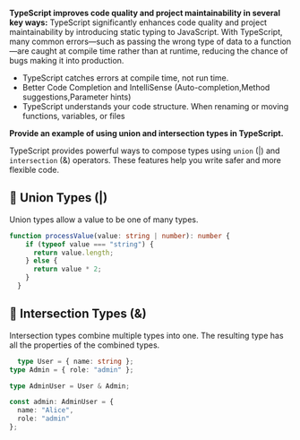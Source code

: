 **TypeScript improves code quality and project maintainability in several key ways:**
TypeScript significantly enhances code quality and project maintainability by introducing static typing to JavaScript. With TypeScript, many common errors—such as passing the wrong type of data to a function—are caught at compile time rather than at runtime, reducing the chance of bugs making it into production.
* TypeScript catches errors at compile time, not run time.
* Better Code Completion and IntelliSense (Auto-completion,Method suggestions,Parameter hints)
* TypeScript understands your code structure. When renaming or moving functions, variables, or files


**Provide an example of using union and intersection types in TypeScript.**

TypeScript provides powerful ways to compose types using `union` (|) and `intersection` (&) operators. These features help you write safer and more flexible code.
## 📌 Union Types (|)
Union types allow a value to be one of many types.

```ts
function processValue(value: string | number): number {
    if (typeof value === "string") {
      return value.length;
    } else {
      return value * 2;
    }
  }
  ```

  ## 🧩 Intersection Types (&)

  Intersection types combine multiple types into one. The resulting type has all the properties of the combined types.
```ts
  type User = { name: string };
type Admin = { role: "admin" };

type AdminUser = User & Admin;

const admin: AdminUser = {
  name: "Alice",
  role: "admin"
};
```
